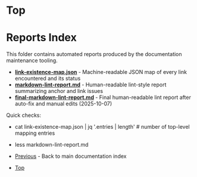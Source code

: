 # Top

# Reports Index

This folder contains automated reports produced by the documentation maintenance tooling.

- **[link-existence-map.json](link-existence-map.json)** - Machine-readable JSON map of every link encountered and its status
- **[markdown-lint-report.md](markdown-lint-report.md)** - Human-readable lint-style report summarizing anchor and link issues
- **[final-markdown-lint-report.md](final-markdown-lint-report.md)** - Final human-readable lint report after auto-fix and manual edits (2025-10-07)


Quick checks:

- cat link-existence-map.json | jq '.entries | length'  # number of top-level mapping entries
- less markdown-lint-report.md

- [Previous](../000-index.md) - Back to main documentation index
- [Top](#top)

